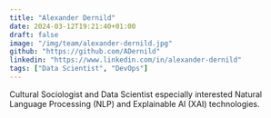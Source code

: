 ```yaml
---
title: "Alexander Dernild"
date: 2024-03-12T19:21:40+01:00
draft: false
image: "/img/team/alexander-dernild.jpg"
github: "https://github.com/ADernild"
linkedin: "https://www.linkedin.com/in/alexander-dernild"
tags: ["Data Scientist", "DevOps"]
---
```


Cultural Sociologist and Data Scientist especially interested Natural Language Processing (NLP) and Explainable AI (XAI) technologies.
